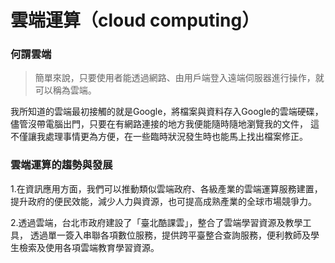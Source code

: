 # 雲端運算（cloud computing）

### 何謂雲端
> 簡單來說，只要使用者能透過網路、由用戶端登入遠端伺服器進行操作，就可以稱為雲端。

我所知道的雲端最初接觸的就是Google，將檔案與資料存入Google的雲端硬碟，
儘管沒帶電腦出門，只要在有網路連接的地方我便能隨時隨地瀏覽我的文件，
這不僅讓我處理事情更為方便，在一些臨時狀況發生時也能馬上找出檔案修正。

### 雲端運算的趨勢與發展
1.在資訊應用方面，我們可以推動類似雲端政府、各級產業的雲端運算服務建置，
提升政府的便民效能，減少人力與資源，也可提高成熟產業的全球市場競爭力。

2.透過雲端，台北市政府建設了「臺北酷課雲」，整合了雲端學習資源及教學工具，
透過單一簽入串聯各項數位服務，提供跨平臺整合查詢服務，便利教師及學生檢索及使用各項雲端教育學習資源。
